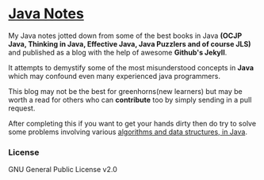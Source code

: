 # [Java Notes](http://java.ramswaroop.me)

My Java notes jotted down from some of the best books in Java __(OCJP Java, Thinking in Java,
Effective Java, Java Puzzlers and of course JLS)__ and published as a blog with the help of awesome
__Github's Jekyll__.

It attempts to demystify some of the most misunderstood concepts in **Java** which may confound
even many experienced java programmers.

This blog may not be the best for greenhorns(new learners) but may be worth a read for others who
can **contribute** too by simply sending in a pull request.

After completing this if you want to get your hands dirty then do try to solve some problems involving various
[algorithms and data structures, in Java](https://github.com/ramswaroop/Algorithms-and-Data-Structures-in-Java).

### License
GNU General Public License v2.0
